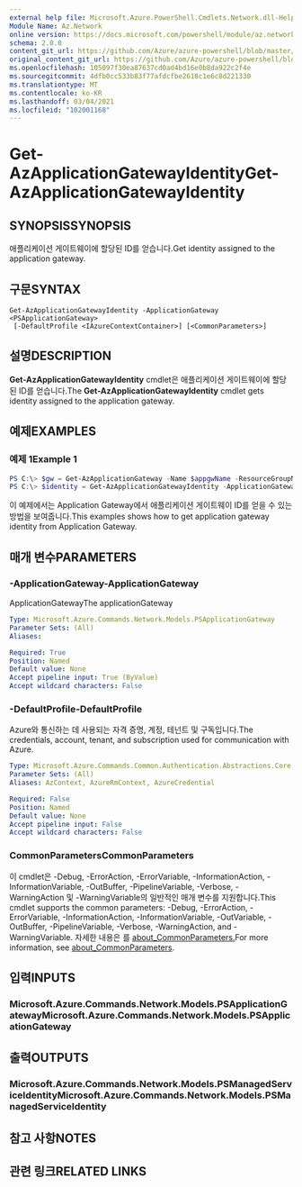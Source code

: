 ```yaml
---
external help file: Microsoft.Azure.PowerShell.Cmdlets.Network.dll-Help.xml
Module Name: Az.Network
online version: https://docs.microsoft.com/powershell/module/az.network/get-azapplicationgatewayidentity
schema: 2.0.0
content_git_url: https://github.com/Azure/azure-powershell/blob/master/src/Network/Network/help/Get-AzApplicationGatewayIdentity.md
original_content_git_url: https://github.com/Azure/azure-powershell/blob/master/src/Network/Network/help/Get-AzApplicationGatewayIdentity.md
ms.openlocfilehash: 105097f30ea87637cd0ad4bd16e0b8da922c2f4e
ms.sourcegitcommit: 4dfb0cc533b83f77afdcfbe2618c1e6c8d221330
ms.translationtype: MT
ms.contentlocale: ko-KR
ms.lasthandoff: 03/04/2021
ms.locfileid: "102001168"
---
```

# <span data-ttu-id="0ce45-101">Get-AzApplicationGatewayIdentity</span><span class="sxs-lookup"><span data-stu-id="0ce45-101">Get-AzApplicationGatewayIdentity</span></span>

## <span data-ttu-id="0ce45-102">SYNOPSIS</span><span class="sxs-lookup"><span data-stu-id="0ce45-102">SYNOPSIS</span></span>
<span data-ttu-id="0ce45-103">애플리케이션 게이트웨이에 할당된 ID를 얻습니다.</span><span class="sxs-lookup"><span data-stu-id="0ce45-103">Get identity assigned to the application gateway.</span></span>

## <span data-ttu-id="0ce45-104">구문</span><span class="sxs-lookup"><span data-stu-id="0ce45-104">SYNTAX</span></span>

```
Get-AzApplicationGatewayIdentity -ApplicationGateway <PSApplicationGateway>
 [-DefaultProfile <IAzureContextContainer>] [<CommonParameters>]
```

## <span data-ttu-id="0ce45-105">설명</span><span class="sxs-lookup"><span data-stu-id="0ce45-105">DESCRIPTION</span></span>
<span data-ttu-id="0ce45-106">**Get-AzApplicationGatewayIdentity** cmdlet은 애플리케이션 게이트웨이에 할당된 ID를 얻습니다.</span><span class="sxs-lookup"><span data-stu-id="0ce45-106">The **Get-AzApplicationGatewayIdentity** cmdlet gets identity assigned to the application gateway.</span></span>

## <span data-ttu-id="0ce45-107">예제</span><span class="sxs-lookup"><span data-stu-id="0ce45-107">EXAMPLES</span></span>

### <span data-ttu-id="0ce45-108">예제 1</span><span class="sxs-lookup"><span data-stu-id="0ce45-108">Example 1</span></span>
```powershell
PS C:\> $gw = Get-AzApplicationGateway -Name $appgwName -ResourceGroupName $resgpName
PS C:\> $identity = Get-AzApplicationGatewayIdentity -ApplicationGateway $gw
```

<span data-ttu-id="0ce45-109">이 예제에서는 Application Gateway에서 애플리케이션 게이트웨이 ID를 얻을 수 있는 방법을 보여줍니다.</span><span class="sxs-lookup"><span data-stu-id="0ce45-109">This examples shows how to get application gateway identity from Application Gateway.</span></span>

## <span data-ttu-id="0ce45-110">매개 변수</span><span class="sxs-lookup"><span data-stu-id="0ce45-110">PARAMETERS</span></span>

### <span data-ttu-id="0ce45-111">-ApplicationGateway</span><span class="sxs-lookup"><span data-stu-id="0ce45-111">-ApplicationGateway</span></span>
<span data-ttu-id="0ce45-112">ApplicationGateway</span><span class="sxs-lookup"><span data-stu-id="0ce45-112">The applicationGateway</span></span>

```yaml
Type: Microsoft.Azure.Commands.Network.Models.PSApplicationGateway
Parameter Sets: (All)
Aliases:

Required: True
Position: Named
Default value: None
Accept pipeline input: True (ByValue)
Accept wildcard characters: False
```

### <span data-ttu-id="0ce45-113">-DefaultProfile</span><span class="sxs-lookup"><span data-stu-id="0ce45-113">-DefaultProfile</span></span>
<span data-ttu-id="0ce45-114">Azure와 통신하는 데 사용되는 자격 증명, 계정, 테넌트 및 구독입니다.</span><span class="sxs-lookup"><span data-stu-id="0ce45-114">The credentials, account, tenant, and subscription used for communication with Azure.</span></span>

```yaml
Type: Microsoft.Azure.Commands.Common.Authentication.Abstractions.Core.IAzureContextContainer
Parameter Sets: (All)
Aliases: AzContext, AzureRmContext, AzureCredential

Required: False
Position: Named
Default value: None
Accept pipeline input: False
Accept wildcard characters: False
```

### <span data-ttu-id="0ce45-115">CommonParameters</span><span class="sxs-lookup"><span data-stu-id="0ce45-115">CommonParameters</span></span>
<span data-ttu-id="0ce45-116">이 cmdlet은 -Debug, -ErrorAction, -ErrorVariable, -InformationAction, -InformationVariable, -OutBuffer, -PipelineVariable, -Verbose, -WarningAction 및 -WarningVariable의 일반적인 매개 변수를 지원합니다.</span><span class="sxs-lookup"><span data-stu-id="0ce45-116">This cmdlet supports the common parameters: -Debug, -ErrorAction, -ErrorVariable, -InformationAction, -InformationVariable, -OutVariable, -OutBuffer, -PipelineVariable, -Verbose, -WarningAction, and -WarningVariable.</span></span> <span data-ttu-id="0ce45-117">자세한 내용은 를 [about_CommonParameters.](http://go.microsoft.com/fwlink/?LinkID=113216)</span><span class="sxs-lookup"><span data-stu-id="0ce45-117">For more information, see [about_CommonParameters](http://go.microsoft.com/fwlink/?LinkID=113216).</span></span>

## <span data-ttu-id="0ce45-118">입력</span><span class="sxs-lookup"><span data-stu-id="0ce45-118">INPUTS</span></span>

### <span data-ttu-id="0ce45-119">Microsoft.Azure.Commands.Network.Models.PSApplicationGateway</span><span class="sxs-lookup"><span data-stu-id="0ce45-119">Microsoft.Azure.Commands.Network.Models.PSApplicationGateway</span></span>

## <span data-ttu-id="0ce45-120">출력</span><span class="sxs-lookup"><span data-stu-id="0ce45-120">OUTPUTS</span></span>

### <span data-ttu-id="0ce45-121">Microsoft.Azure.Commands.Network.Models.PSManagedServiceIdentity</span><span class="sxs-lookup"><span data-stu-id="0ce45-121">Microsoft.Azure.Commands.Network.Models.PSManagedServiceIdentity</span></span>

## <span data-ttu-id="0ce45-122">참고 사항</span><span class="sxs-lookup"><span data-stu-id="0ce45-122">NOTES</span></span>

## <span data-ttu-id="0ce45-123">관련 링크</span><span class="sxs-lookup"><span data-stu-id="0ce45-123">RELATED LINKS</span></span>

